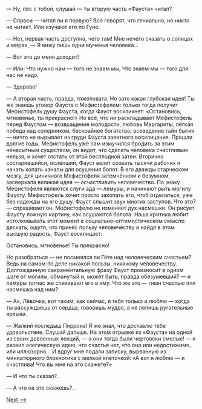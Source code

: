 — Ну, пёс с тобой, слушай — ты вторую часть «Фауста» читал?

— Спроси — читал ли я первую? Все говорят, что гениально, но никто не читает. Или изучают его по Гуно.

— Нет, первая часть доступна, чего там! Мне нечего сказать о солнцах и мирах, — Я вижу лишь одни мученья человека…

— Вот это до меня доходит!

— Или:
Что нужно нам — того не знаем мы, Что знаем мы — того для нас не надо.

— Здорово!

— А вторая часть, правда, тяжеловата. Но зато какая глубокая идея! Ты же знаешь уговор Фауста с Мефистофелем: только тогда получит Мефистофель душу Фауста, когда Фауст воскликнет: «Остановись, мгновенье, ты прекрасно!» Но всё, что ни раскладывает Мефистофель перед Фаустом — возвращение молодости, любовь Маргариты, лёгкая победа над соперником, бескрайнее богатство, всеведение тайн бытия — ничто не вырывает из груди Фауста заветного восклицания. Прошли долгие годы, Мефистофель уже сам измучился бродить за этим ненасытным существом, он видит, что сделать человека счастливым нельзя, и хочет отстать от этой бесплодной затеи. Вторично состарившийся, ослепший, Фауст велит созвать тысячи рабочих и начать копать каналы для осушения болот. В его дважды старческом мозгу, для циничного Мефистофеля затемнённом и безумном, засверкала великая идея — осчастливить человечество. По знаку Мефистофеля являются слуги ада — лемуры, и начинают рыть могилу Фаусту. Мефистофель хочет просто закопать его, чтоб отделаться, уже без надежды на его душу. Фауст слышит звук многих заступов. Что это? — спрашивает он. Мефистофелю не изменяет дух насмешки. Он рисует Фаусту ложную картину, как осушаются болота. Наша критика любит истолковывать этот момент в социально-оптимистическом смысле: дескать, ощутя, что принёс пользу человечеству и найдя в этом высшую радость, Фауст восклицает:

Остановись, мгновенье! Ты прекрасно!

Но разобраться — не посмеялся ли Гёте над человеческим счастьем? Ведь на самом-то деле никакой пользы, никакому человечеству. Долгожданную сакраментальную фразу Фауст произносит в одном шаге от могилы, обманутый и, может быть, правда обезумевший? — и лемуры тотчас же спихивают его в яму. Что же это — гимн счастью или насмешка над ним?

— Ах, Лёвочка, вот таким, как сейчас, я тебя только и люблю — когда ты рассуждаешь от сердца, говоришь мудро, а не лепишь ругательные ярлыки.

— Жалкий последыш Пиррона! Я же знал, что доставлю тебе удовольствие. Слушай дальше. На этом отрывке из «Фауста» на одной из своих довоенных лекций, — а они тогда были чертовски смелые! — я развил элегическую идею, что счастья нет, что оно или недостижимо, или иллюзорно… И вдруг мне подали записку, вырванную из миниатюрного блокнотика с мелкой клеточкой:
«А вот я люблю — и счастлива! Что вы мне на это скажете?»

— И что ты сказал?..

— А что на это скажешь?..

[Next -->](https://github.com/AdamSkywalker/literature/blob/master/citations/ru/%D0%A1%D0%BE%D0%BB%D0%B6%D0%B5%D0%BD%D0%B8%D1%86%D1%8B%D0%BD/%D0%92%20%D0%BA%D1%80%D1%83%D0%B3%D0%B5%20%D0%BF%D0%B5%D1%80%D0%B2%D0%BE%D0%BC/04%20-%20%D0%A1%D1%87%D0%B0%D1%81%D1%82%D1%8C%D0%B5.md)